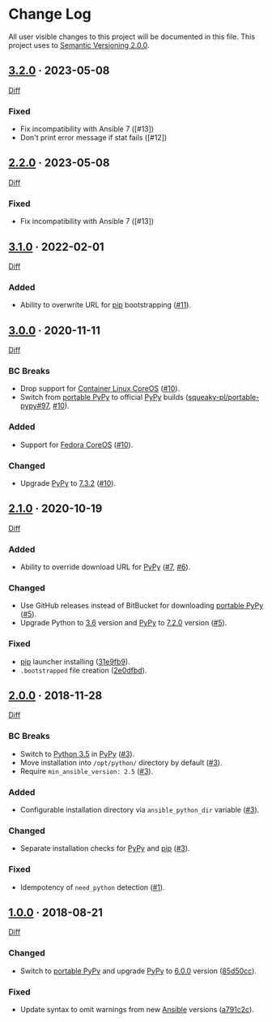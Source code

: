 Change Log
==========

All user visible changes to this project will be documented in this file. This project uses to [Semantic Versioning 2.0.0].




## [3.2.0] · 2023-05-08
[3.2.0]: https://github.com/instrumentisto/ansible-coreos-bootstrap/tree/3.2.0

[Diff](https://github.com/instrumentisto/ansible-coreos-bootstrap/compare/3.1.0...3.2.0)

### Fixed

- Fix incompatibility with Ansible 7 ([#13])
- Don't print error message if stat fails ([#12])




## [2.2.0] · 2023-05-08
[2.2.0]: https://github.com/instrumentisto/ansible-coreos-bootstrap/tree/2.2.0

[Diff](https://github.com/instrumentisto/ansible-coreos-bootstrap/compare/2.1.0...2.2.0)

### Fixed

- Fix incompatibility with Ansible 7 ([#13])




## [3.1.0] · 2022-02-01
[3.1.0]: https://github.com/instrumentisto/ansible-coreos-bootstrap/tree/3.1.0

[Diff](https://github.com/instrumentisto/ansible-coreos-bootstrap/compare/3.0.0...3.1.0)

### Added

- Ability to overwrite URL for [pip] bootstrapping ([#11]).

[#11]: https://github.com/instrumentisto/ansible-coreos-bootstrap/pull/11




## [3.0.0] · 2020-11-11
[3.0.0]: https://github.com/instrumentisto/ansible-coreos-bootstrap/tree/3.0.0

[Diff](https://github.com/instrumentisto/ansible-coreos-bootstrap/compare/2.1.0...3.0.0)

### BC Breaks

- Drop support for [Container Linux CoreOS] ([#10]).
- Switch from [portable PyPy] to official [PyPy] builds ([squeaky-pl/portable-pypy#97], [#10]).

### Added

- Support for [Fedora CoreOS] ([#10]).

### Changed

- Upgrade [PyPy] to [7.3.2][PyPy 7.3.2] ([#10]).

[squeaky-pl/portable-pypy#97]: https://github.com/squeaky-pl/portable-pypy/issues/97
[#10]: https://github.com/instrumentisto/ansible-coreos-bootstrap/pull/10




## [2.1.0] · 2020-10-19
[2.1.0]: https://github.com/instrumentisto/ansible-coreos-bootstrap/tree/2.1.0

[Diff](https://github.com/instrumentisto/ansible-coreos-bootstrap/compare/2.0.0...2.1.0)

### Added

- Ability to override download URL for [PyPy] ([#7], [#6]).

### Changed

- Use GitHub releases instead of BitBucket for downloading [portable PyPy] ([#5]).
- Upgrade Python to [3.6][Python 3.6] version and [PyPy] to [7.2.0][PyPy 7.2.0] version ([#5]).

### Fixed

- [pip] launcher installing ([31e9fb9]).
- `.bootstrapped` file creation ([2e0dfbd]).

[#5]: https://github.com/instrumentisto/ansible-coreos-bootstrap/pull/5
[#6]: https://github.com/instrumentisto/ansible-coreos-bootstrap/issues/6
[#7]: https://github.com/instrumentisto/ansible-coreos-bootstrap/pull/7
[31e9fb9]: https://github.com/instrumentisto/ansible-coreos-bootstrap/commit/31e9fb9e7119e85c39bc1938c15c5df75b8ecad9
[2e0dfbd]: https://github.com/instrumentisto/ansible-coreos-bootstrap/commit/2e0dfbd4b47d623e75c287ca3f2b31ced163ead3




## [2.0.0] · 2018-11-28
[2.0.0]: https://github.com/instrumentisto/ansible-coreos-bootstrap/tree/2.0.0

[Diff](https://github.com/instrumentisto/ansible-coreos-bootstrap/compare/1.0.0...2.0.0)

### BC Breaks

- Switch to [Python 3.5] in [PyPy] ([#3]).
- Move installation into `/opt/python/` directory by default ([#3]).
- Require `min_ansible_version: 2.5` ([#3]).

### Added

- Configurable installation directory via `ansible_python_dir` variable ([#3]).

### Changed

- Separate installation checks for [PyPy] and [pip] ([#3]).

### Fixed

- Idempotency of `need_python` detection ([#1]).

[#1]: https://github.com/instrumentisto/ansible-coreos-bootstrap/pull/1
[#3]: https://github.com/instrumentisto/ansible-coreos-bootstrap/pull/3




## [1.0.0] · 2018-08-21
[1.0.0]: https://github.com/instrumentisto/ansible-coreos-bootstrap/tree/1.0.0

[Diff](https://github.com/instrumentisto/ansible-coreos-bootstrap/compare/forked...1.0.0)

### Changed

- Switch to [portable PyPy] and upgrade [PyPy] to [6.0.0](http://doc.pypy.org/en/latest/release-v6.0.0.html) version ([85d50cc](https://github.com/instrumentisto/ansible-coreos-bootstrap/commit/85d50cc96616506ae57173b1adbbee09d7f2dd29)).

### Fixed

- Update syntax to omit warnings from new [Ansible] versions ([a791c2c](https://github.com/instrumentisto/ansible-coreos-bootstrap/commit/a791c2c5705a5d1a30ec503907f938b6bc221d3a)).




[Ansible]: https://www.ansible.com
[Container Linux CoreOS]: https://coreos.com/os/docs/latest
[Fedora CoreOS]: https://getfedora.org/en/coreos
[pip]: https://pypi.org/project/pip
[portable PyPy]: https://github.com/squeaky-pl/portable-pypy
[PyPy]: https://pypy.org
[Python 3.5]: https://www.python.org/downloads/release/python-350
[Python 3.6]: https://www.python.org/downloads/release/python-360
[PyPy 7.2.0]: http://doc.pypy.org/en/latest/release-v7.2.0.html
[PyPy 7.3.2]: http://doc.pypy.org/en/latest/release-v7.3.2.html
[Semantic Versioning 2.0.0]: https://semver.org
